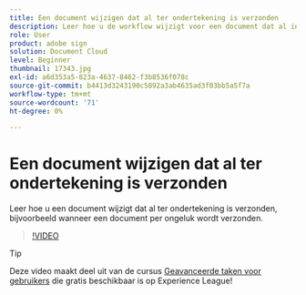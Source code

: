 ```yaml
---
title: Een document wijzigen dat al ter ondertekening is verzonden
description: Leer hoe u de workflow wijzigt voor een document dat al in uitvoering is
role: User
product: adobe sign
solution: Document Cloud
level: Beginner
thumbnail: 17343.jpg
exl-id: a6d353a5-823a-4637-8462-f3b8536f078c
source-git-commit: b4413d3243190c5892a3ab4635ad3f03bb5a5f7a
workflow-type: tm+mt
source-wordcount: '71'
ht-degree: 0%

---
```


# Een document wijzigen dat al ter ondertekening is verzonden

Leer hoe u een document wijzigt dat al ter ondertekening is verzonden, bijvoorbeeld wanneer een document per ongeluk wordt verzonden.

>[!VIDEO](https://video.tv.adobe.com/v/17343?hidetitle=true)

>[!TIP]
>
>Deze video maakt deel uit van de cursus [Geavanceerde taken voor gebruikers](https://experienceleague.adobe.com/?recommended=Sign-U-1-2020.3) die gratis beschikbaar is op Experience League!
